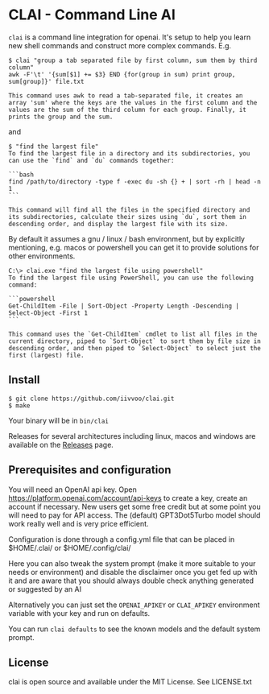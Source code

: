 # CLAI - Command Line AI

`clai` is a command line integration for openai. It's setup to help you learn
new shell commands and construct more complex commands. E.g.

    $ clai "group a tab separated file by first column, sum them by third column"
    awk -F'\t' '{sum[$1] += $3} END {for(group in sum) print group, sum[group]}' file.txt

    This command uses awk to read a tab-separated file, it creates an array 'sum' where the keys are the values in the first column and the values are the sum of the third column for each group. Finally, it prints the group and the sum.

and

    $ "find the largest file"
    To find the largest file in a directory and its subdirectories, you can use the `find` and `du` commands together:

    ```bash
    find /path/to/directory -type f -exec du -sh {} + | sort -rh | head -n 1
    ```

    This command will find all the files in the specified directory and its subdirectories, calculate their sizes using `du`, sort them in descending order, and display the largest file with its size.

By default it assumes a gnu / linux / bash environment, but by explicitly mentioning, e.g. macos or powershell you can get
it to provide solutions for other environments.

    C:\> clai.exe "find the largest file using powershell"
    To find the largest file using PowerShell, you can use the following command:

    ```powershell
    Get-ChildItem -File | Sort-Object -Property Length -Descending | Select-Object -First 1
    ```

    This command uses the `Get-ChildItem` cmdlet to list all files in the current directory, piped to `Sort-Object` to sort them by file size in descending order, and then piped to `Select-Object` to select just the first (largest) file.

## Install

```
$ git clone https://github.com/iivvoo/clai.git
$ make
```

Your binary will be in `bin/clai`

Releases for several architectures including linux, macos and windows are available on the [Releases](https://github.com/iivvoo/clai/releases) page.


## Prerequisites and configuration

You will need an OpenAI api key. Open https://platform.openai.com/account/api-keys to create a key, create an
account if necessary. New users get some free credit but at some point you will need to pay for API access.
The (default) GPT3Dot5Turbo model should work really well and is very price efficient.

Configuration is done through a config.yml file that can be placed in $HOME/.clai/ or $HOME/.config/clai/

Here you can also tweak the system prompt (make it more suitable to your needs or environment) and disable the disclaimer once you  get fed up with it and are aware that you should always double check anything generated or suggested by an AI

Alternatively you can just set the `OPENAI_APIKEY` or `CLAI_APIKEY` environment variable with your key and run on defaults.

You can run `clai defaults` to see the known models and the default system prompt.


## License

clai is open source and available under the MIT License. See LICENSE.txt
